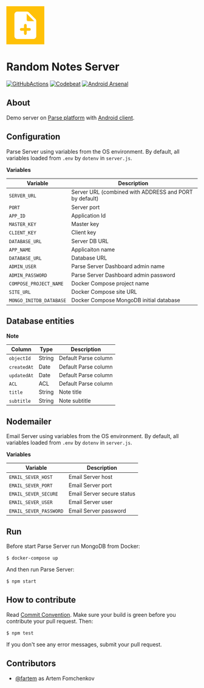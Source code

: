 <img src="media/logo/ic_app.png" height="100px" />

# Random Notes Server

[![GitHubActions](https://github.com/fartem/parse-test-server/workflows/Build/badge.svg)](https://github.com/fartem/parse-test-server/actions?query=workflow%3ABuild)
[![Codebeat](https://codebeat.co/badges/67b13aeb-4d1e-4fe2-b1ec-07d746983205)](https://codebeat.co/projects/github-com-fartem-parse-test-server-master)
[![Android Arsenal](https://img.shields.io/badge/Android%20Arsenal-Android%20Parse%20Server%20Client-brightgreen.svg?style=flat)](https://android-arsenal.com/details/3/7906)

## About

Demo server on [Parse platform](https://parseplatform.org/) with [Android client](https://github.com/fartem/parse-android-test-app).

## Configuration

Parse Server using variables from the OS environment. By default, all variables loaded from `.env` by `dotenv` in `server.js`.

__Variables__

| Variable  | Description |
| ------------- | ------------- |
| `SERVER_URL` | Server URL (combined with ADDRESS and PORT by default) |
| `PORT` | Server port |
| `APP_ID` | Application Id |
| `MASTER_KEY` | Master key |
| `CLIENT_KEY` | Client key |
| `DATABASE_URL` | Server DB URL |
| `APP_NAME` | Applicaiton name |
| `DATABASE_URL` | Database URL |
| `ADMIN_USER` | Parse Server Dashboard admin name |
| `ADMIN_PASSWORD` | Parse Server Dashboard admin password |
| `COMPOSE_PROJECT_NAME` | Docker Compose project name |
| `SITE_URL` | Docker Compose site URL |
| `MONGO_INITDB_DATABASE` | Docker Compose MongoDB initial database |

## Database entities

__Note__

| Column | Type | Description |
| --- | --- | --- |
| `objectId` | String | Default Parse column |
| `createdAt` | Date | Default Parse column |
| `updatedAt` | Date | Default Parse column |
| `ACL` | ACL | Default Parse column |
| `title` | String | Note title |
| `subtitle` | String | Note subtitle |

## Nodemailer

Email Server using variables from the OS environment. By default, all variables loaded from `.env` by `dotenv` in `server.js`.

__Variables__

| Variable  | Description |
| ------------- | ------------- |
| `EMAIL_SEVER_HOST` | Email Server host |
| `EMAIL_SEVER_PORT` | Email Server port |
| `EMAIL_SEVER_SECURE` | Email Server secure status |
| `EMAIL_SEVER_USER` | Email Server user |
| `EMAIL_SEVER_PASSWORD` | Email Server password |

## Run

Before start Parse Server run MongoDB from Docker:

```shell
$ docker-compose up
```

And then run Parse Server:
```shell
$ npm start
```

## How to contribute

Read [Commit Convention](https://github.com/fartem/repository-rules/blob/master/commit-convention/COMMIT_CONVENTION.md). Make sure your build is green before you contribute your pull request. Then:

```shell
$ npm test
```

If you don't see any error messages, submit your pull request.

## Contributors

* [@fartem](https://github.com/fartem) as Artem Fomchenkov
